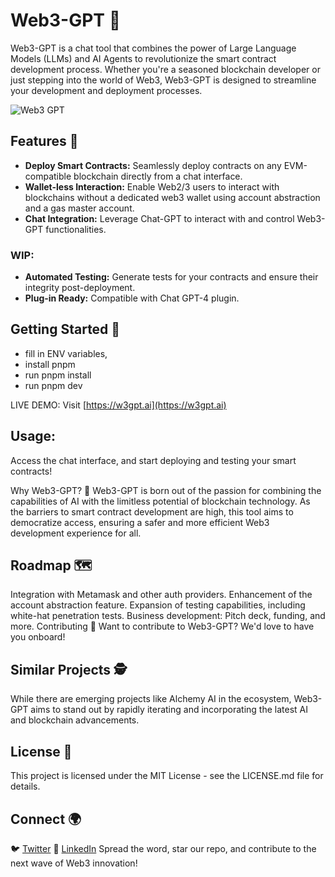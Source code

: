 # Web3-GPT 🚀

Web3-GPT is a chat tool that combines the power of Large Language Models (LLMs) and AI Agents to revolutionize the smart contract development process. Whether you're a seasoned blockchain developer or just stepping into the world of Web3, Web3-GPT is designed to streamline your development and deployment processes.

![Web3 GPT](https://github.com/Markeljan/Web3GPT/assets/12901349/c2c638eb-10fc-4b78-a048-c6c610b7e610)


## Features 🌟
- **Deploy Smart Contracts:** Seamlessly deploy contracts on any EVM-compatible blockchain directly from a chat interface.
- **Wallet-less Interaction:** Enable Web2/3 users to interact with blockchains without a dedicated web3 wallet using account abstraction and a gas master account.
- **Chat Integration:** Leverage Chat-GPT to interact with and control Web3-GPT functionalities.
### WIP:
- **Automated Testing:** Generate tests for your contracts and ensure their integrity post-deployment.
- **Plug-in Ready:** Compatible with Chat GPT-4 plugin.

## Getting Started 🚀
- fill in ENV variables,
- install pnpm
- run pnpm install
- run pnpm dev

LIVE DEMO:
Visit [https://w3gpt.ai](https://w3gpt.ai)

## Usage:

Access the chat interface, and start deploying and testing your smart contracts!

Why Web3-GPT? 🤔
Web3-GPT is born out of the passion for combining the capabilities of AI with the limitless potential of blockchain technology. As the barriers to smart contract development are high, this tool aims to democratize access, ensuring a safer and more efficient Web3 development experience for all.

## Roadmap 🗺️
Integration with Metamask and other auth providers.
Enhancement of the account abstraction feature.
Expansion of testing capabilities, including white-hat penetration tests.
Business development: Pitch deck, funding, and more.
Contributing 🤝
Want to contribute to Web3-GPT? We'd love to have you onboard!

## Similar Projects 🕵️
While there are emerging projects like Alchemy AI in the ecosystem, Web3-GPT aims to stand out by rapidly iterating and incorporating the latest AI and blockchain advancements.

## License 📜
This project is licensed under the MIT License - see the LICENSE.md file for details.

## Connect 🌍
🐦 [Twitter](https://x.com/0xmarkeljan)
📘 [LinkedIn](https://linkedin.com/in/markeljan)
Spread the word, star our repo, and contribute to the next wave of Web3 innovation!
